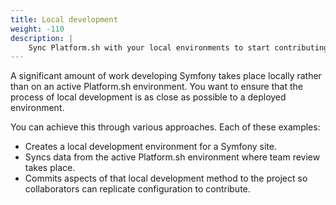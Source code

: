 ```yaml
---
title: Local development
weight: -110
description: |
    Sync Platform.sh with your local environments to start contributing.
---
```


A significant amount of work developing Symfony takes place locally rather than on an active Platform.sh environment.
You want to ensure that the process of local development is as close as possible to a deployed environment.

You can achieve this through various approaches.
Each of these examples:

- Creates a local development environment for a Symfony site.
- Syncs data from the active Platform.sh environment where team review takes place.
- Commits aspects of that local development method to the project so collaborators can replicate configuration to contribute.
